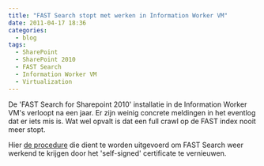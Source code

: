 ```yaml
---
title: "FAST Search stopt met werken in Information Worker VM"
date: 2011-04-17 18:36
categories:
  - blog
tags:
  - SharePoint
  - SharePoint 2010
  - FAST Search
  - Information Worker VM
  - Virtualization
---
```

De 'FAST Search for Sharepoint 2010' installatie in de Information Worker VM's verloopt na een jaar. Er zijn weinig concrete meldingen in het eventlog dat er iets mis is. Wat wel opvalt is dat een full crawl op de FAST index nooit meer stopt.

Hier [de procedure](http://techmikael.blogspot.com/2011/04/remember-to-give-your-sharepoint-2010.html) die dient te worden uitgevoerd om FAST Search weer werkend te krijgen door het 'self-signed' certificate te vernieuwen.
